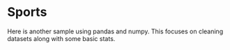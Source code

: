 # Sports
Here is another sample using pandas and numpy. This focuses on cleaning datasets along with some basic stats.
